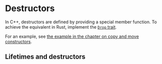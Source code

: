 # Destructors

In C++, destructors are defined by providing a special member function. To
achieve the equivalent in Rust, implement the [`Drop`
trait](https://doc.rust-lang.org/std/ops/trait.Drop.html).

For an example, see [the example in the chapter on copy and move
constructors](constructors/copy_and_move_constructors.html#user-defined-constructors).

## Lifetimes and destructors

